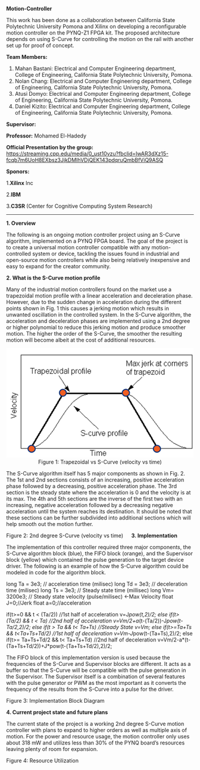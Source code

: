 **Motion-Controller**

This work has been done as a collaboration between California State Polytechnic University Pomona and Xilinx on developing a reconfigurable motion controller on the PYNQ-Z1 FPGA kit. The proposed architecture depends on using S-Curve for controlling the motion on the rail with another set up for proof of concept.

**Team Members:**

1. Mahan Bastani: Electrical and Computer Engineering department, College of Engineering, California State Polytechnic University, Pomona. 
2. Nolan Chang: Electrical and Computer Engineering department, College of Engineering, California State Polytechnic University, Pomona.  
3. Atusi Domyo: Electrical and Computer Engineering department, College of Engineering, California State Polytechnic University, Pomona.  
4. Daniel Kizito: Electrical and Computer Engineering department, College of Engineering, California State Polytechnic University, Pomona.  
    
**Supervisor:**

**Professor:** Mohamed El-Hadedy 

**Official Presentation by the group:**
https://streaming.cpp.edu/media/0_ust10vzu?fbclid=IwAR3dXz15-fcqb7m6UoH8EXbsz3JjkDMIhVDjQEK143pdqruQmbBfViQ9ASQ 

**Sponors:**

1.**Xilinx** Inc

2.**IBM** 

3.**C3SR** (Center for Cognitive Computing System Research)

---------------------------------------------------------------------------------------------------

**1. Overview**

The following is an ongoing motion controller project using an S-Curve algorithm, implemented on a PYNQ FPGA board. The goal of the project is to create a universal motion controller compatible with any motion-controlled system or device, tackling the issues found in industrial and open-source motion controllers while also being relatively inexpensive and easy to expand for the creator community.

**2. What is the S-Curve motion profile**

Many of the industrial motion controllers found on the market use a trapezoidal motion profile with a linear acceleration and deceleration phase. However, due to the sudden change in acceleration during the different points shown in Fig. 1 this causes a jerking motion which results in unwanted oscillation in the controlled system. In the S-Curve algorithm, the acceleration and deceleration phases are implemented using a 2nd degree or higher polynomial to reduce this jerking motion and produce smoother motion. The higher the order of the S-Curve, the smoother the resulting motion will become albeit at the cost of additional resources.

<p align="center">
<img src="https://github.com/Reconfigurable-Computing-CalPoly-Pomona/Motion-Controller/blob/master/Assets/TrapVSSCurve.png">
Figure 1: Trapezoidal vs S-Curve (velocity vs time)
</p>
	
The S-Curve algorithm itself has 5 major components as shown in Fig. 2. The 1st and 2nd sections consists of an increasing, positive acceleration phase followed by a decreasing, positive acceleration phase. The 3rd section is the steady state where the acceleration is 0 and the velocity is at its max. The 4th and 5th sections are the inverse of the first two with an increasing, negative acceleration followed by a decreasing negative acceleration until the system reaches its destination. It should be noted that these sections can be further subdivided into additional sections which will help smooth out the motion further.
 
Figure 2: 2nd degree S-Curve (velocity vs time)
 
**3. Implementation**

The implementation of this controller required three major components, the S-Curve algorithm block (blue), the FIFO block (orange), and the Supervisor block (yellow) which contained the pulse generation to the target device driver. The following is an example of how the S-Curve algorithm could be modeled in code for the algorithm block.

long Ta = 3e3;     // acceleration time (milisec)
long Td = 3e3;     // deceleration time (milisec)
long Ts = 3e3;     // Steady state time (millisec)
long Vm= 3200e3;   // Steady state velocity (pulse/milisec) <-Max Velocity
float J=0;//Jerk
float a=0;//acceleration

if(t>=0 && t < (Ta/2)) //1st half of acceleration
	v=J*pow(t,2)/2;
else if(t>(Ta/2) && t < Ta) //2nd half of acceleration
	v=Vm/2+a*(t-(Ta/2))-J*pow(t-Ta/2,2)/2;
else if(t > Ta && t< Ta+Ts) //Steady State
	v=Vm;
else if(t>=Ta+Ts && t<Ta+Ts+Td/2) //1st half of deceleration
	v=Vm-J*pow(t-(Ta+Ts),2)/2;
else if(t>= Ta+Ts+Td/2 && t< Ta+Ts+Td) //2nd half of deceleration
	v=Vm/2-a*(t-(Ta+Ts+Td/2))+J*pow(t-(Ta+Ts+Td/2),2)/2;

The FIFO block of this implementation version is used because the frequencies of the S-Curve and Supervisor blocks are different. It acts as a buffer so that the S-Curve will be compatible with the pulse generation in the Supervisor. The Supervisor itself is a combination of several features with the pulse generator or PWM as the most important as it converts the frequency of the results from the S-Curve into a pulse for the driver.

Figure 3: Implementation Block Diagram

**4. Current project state and future plans**

The current state of the project is a working 2nd degree S-Curve motion controller with plans to expand to higher orders as well as multiple axis of motion. For the power and resource usage, the motion controller only uses about 318 mW and utilizes less than 30% of the PYNQ board’s resources leaving plenty of room for expansion.
 
Figure 4: Resource Utilization

